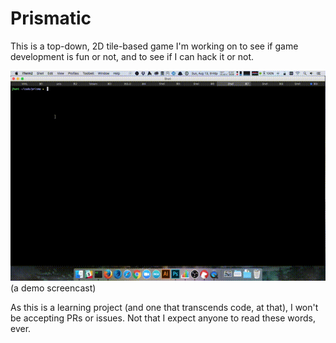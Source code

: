 Prismatic
=========

This is a top-down, 2D tile-based game I'm working on to see if
game development is fun or not, and to see if I can hack it or
not.

![Demo Screenshot](screens/prisma.gif)<br>
(a demo screencast)

As this is a learning project (and one that transcends code, at
that), I won't be accepting PRs or issues.  Not that I expect
anyone to read these words, ever.
